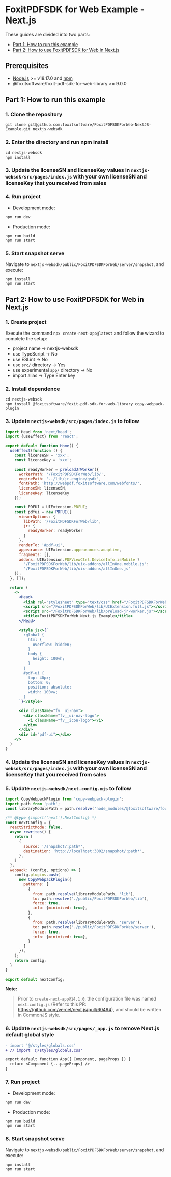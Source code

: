 # FoxitPDFSDK for Web Example - Next.js

These guides are divided into two parts:

- [Part 1: How to run this example](#part-1-how-to-run-this-example)
- [Part 2: How to use FoxitPDFSDK for Web in Next.js](#part-2-how-to-use-foxitpdfsdk-for-web-in-nextjs)

## Prerequisites

- [Node.js](https://nodejs.org/en) >= v18.17.0 and [npm](https://docs.npmjs.com/getting-started)
- @foxitsoftware/foxit-pdf-sdk-for-web-library >= 9.0.0

## Part 1: How to run this example

### 1. Clone the repository

```shell
git clone git@github.com:foxitsoftware/FoxitPDFSDKForWeb-NextJS-Example.git nextjs-websdk
```

### 2. Enter the directory and run npm install

```shell
cd nextjs-websdk
npm install
```

### 3. Update the licenseSN and licenseKey values in `nextjs-websdk/src/pages/index.js` with your own licenseSN and licenseKey that you received from sales

### 4. Run project

- Development mode:

```shell
npm run dev
```

- Production mode:

```shell
npm run build
npm run start
```

### 5. Start snapshot serve

Navigate to `nextjs-websdk/public/FoxitPDFSDKForWeb/server/snapshot`, and execute:

```shell
npm install
npm run start
```

## Part 2: How to use FoxitPDFSDK for Web in Next.js

### 1. Create project

Execute the command `npx create-next-app@latest` and follow the wizard to complete the setup:

- project name -> nextjs-websdk
- use TypeScript -> No
- use ESLint -> No
- use `src/` directory -> Yes
- use experimental `app/` directory -> No
- import alias -> Type Enter key

### 2. Install dependence

```shell
cd nextjs-websdk
npm install @foxitsoftware/foxit-pdf-sdk-for-web-library copy-webpack-plugin
```

### 3. Update `nextjs-websdk/src/pages/index.js` to follow

```jsx
import Head from 'next/head';
import {useEffect} from 'react';

export default function Home() {
  useEffect(function () {
    const licenseSN = 'xxx';
    const licenseKey = 'xxx';

    const readyWorker = preloadJrWorker({
      workerPath: '/FoxitPDFSDKForWeb/lib/',
      enginePath: '../lib/jr-engine/gsdk',
      fontPath: 'http://webpdf.foxitsoftware.com/webfonts/',
      licenseSN: licenseSN,
      licenseKey: licenseKey
    });

    const PDFUI = UIExtension.PDFUI;
    const pdfui = new PDFUI({
      viewerOptions: {
        libPath: '/FoxitPDFSDKForWeb/lib',
        jr: {
          readyWorker: readyWorker
        }
      },
      renderTo: '#pdf-ui',
      appearance: UIExtension.appearances.adaptive,
      fragments: [],
      addons: UIExtension.PDFViewCtrl.DeviceInfo.isMobile ?
        '/FoxitPDFSDKForWeb/lib/uix-addons/allInOne.mobile.js':
        '/FoxitPDFSDKForWeb/lib/uix-addons/allInOne.js'
    });
  }, []);

  return (
    <>
      <Head>
        <link rel="stylesheet" type="text/css" href="/FoxitPDFSDKForWeb/lib/UIExtension.css"/>
        <script src="/FoxitPDFSDKForWeb/lib/UIExtension.full.js"></script>
        <script src="/FoxitPDFSDKForWeb/lib/preload-jr-worker.js"></script>
        <title>FoxitPDFSDKForWeb Next.js Example</title>
      </Head>

      <style jsx>{`
        :global {
          html {
            overflow: hidden;
          }
          body {
            height: 100vh;
          }
        }
        #pdf-ui {
          top: 40px;
          bottom: 0;
          position: absolute;
          width: 100vw;
        }
      `}</style>

      <div className="fv__ui-nav">
        <div className="fv__ui-nav-logo">
          <i className="fv__icon-logo"></i>
        </div>
      </div>
      <div id="pdf-ui"></div>
    </>
  )
}

```

### 4. Update the licenseSN and licenseKey values in `nextjs-websdk/src/pages/index.js` with your own licenseSN and licenseKey that you received from sales

### 5. Update `nextjs-websdk/next.config.mjs` to follow

```js
import CopyWebpackPlugin from 'copy-webpack-plugin';
import path from 'path';
const libraryModulePath = path.resolve('node_modules/@foxitsoftware/foxit-pdf-sdk-for-web-library');

/** @type {import('next').NextConfig} */
const nextConfig = {
  reactStrictMode: false,
  async rewrites() {
    return [
      {
        source: '/snapshot/:path*',
        destination: 'http://localhost:3002/snapshot/:path*',
      },
    ]
  },
  webpack: (config, options) => {
    config.plugins.push(
      new CopyWebpackPlugin({
        patterns: [
          {
            from: path.resolve(libraryModulePath, 'lib'),
            to: path.resolve('./public/FoxitPDFSDKForWeb/lib'),
            force: true,
            info: {minimized: true},
          },
          {
            from: path.resolve(libraryModulePath, 'server'),
            to: path.resolve('./public/FoxitPDFSDKForWeb/server'),
            force: true,
            info: {minimized: true},
          }
        ]
      }),
    );
    return config;
  }
}

export default nextConfig;
```

**Note:**

> Prior to `create-next-app@14.1.0`, the configuration file was named `next.config.js` (Refer to this PR: <https://github.com/vercel/next.js/pull/60494>),
> and should be written in CommonJS style.
>

### 6. Update `nextjs-websdk/src/pages/_app.js` to remove Next.js default global style

```diff
- import '@/styles/globals.css'
+ // import '@/styles/globals.css'

export default function App({ Component, pageProps }) {
  return <Component {...pageProps} />
}
```

### 7. Run project

- Development mode:

```shell
npm run dev
```

- Production mode:

```shell
npm run build
npm run start
```

### 8. Start snapshot serve

Navigate to `nextjs-websdk/public/FoxitPDFSDKForWeb/server/snapshot`, and execute:

```shell
npm install
npm run start
```
